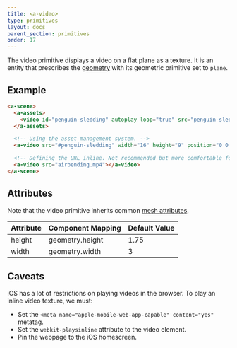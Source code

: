 ```yaml
---
title: <a-video>
type: primitives
layout: docs
parent_section: primitives
order: 17
---
```


The video primitive displays a video on a flat plane as a texture. It is an entity that prescribes the [geometry](../components/geometry.md) with its geometric primitive set to `plane`.

## Example

```html
<a-scene>
  <a-assets>
    <video id="penguin-sledding" autoplay loop="true" src="penguin-sledding.mp4">
  </a-assets>

  <!-- Using the asset management system. -->
  <a-video src="#penguin-sledding" width="16" height="9" position="0 0 -20"></a-video>

  <!-- Defining the URL inline. Not recommended but more comfortable for web developers. -->
  <a-video src="airbending.mp4"></a-video>
</a-scene>
```

## Attributes

Note that the video primitive inherits common [mesh attributes](./mesh-attributes.md).

| Attribute       | Component Mapping     | Default Value |
|-----------------|-----------------------|---------------|
| height          | geometry.height       | 1.75          |
| width           | geometry.width        | 3             |

## Caveats

iOS has a lot of restrictions on playing videos in the browser. To play an inline video texture, we must:

- Set the `<meta name="apple-mobile-web-app-capable" content="yes"` metatag.
- Set the `webkit-playsinline` attribute to the video element.
- Pin the webpage to the iOS homescreen.
